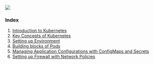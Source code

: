 <img src="../images/c4logo.png">

### Index
  1. [Introduction to Kubernetes](https://github.com/submah/kubernetes/blob/master/readme/introduction-to-kubernetes.md)
  2. [Key Concepts of Kubernetes]()
  3. [Setting up Environment]()
  4. [Building blocks of Pods]()
  5. [Managing Application Configurations with ConfigMaps and Secrets]()
  6. [Setting up Firewall with Network Policies]()

